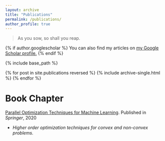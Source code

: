 ```yaml
---
layout: archive
title: "Publications"
permalink: /publications/
author_profile: true
---
```


> As you sow, so shall you reap.

{% if author.googlescholar %}
  You can also find my articles on <u><a href="{{author.googlescholar}}">my Google Scholar profile</a>.</u>
{% endif %}

{% include base_path %}

{% for post in site.publications reversed %}
  {% include archive-single.html %}
{% endfor %}

Book Chapter
======

[Parallel Optimization Techniques for Machine Learning](https://link.springer.com/chapter/10.1007/978-3-030-43736-7_13). Published in *Springer*, 2020
  * *Higher order optimization techniques for convex and non-convex problems.*
